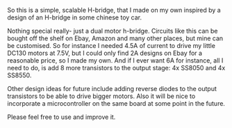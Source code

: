 So this is a simple, scalable H-bridge, that I made on my own inspired by a design of an H-bridge in some chinese toy car.

Nothing special really- just a dual motor h-bridge. Circuits like this can be bought off the shelf on Ebay, Amazon and many other places, but mine can be customised. 
So for instance I needed 4.5A of current to drive my little DC130 motors at 7.5V, but I could only find 2A designs on Ebay for a reasonable price, so I made my own. And if I ever want 6A for instance, all I need to do, is add 8 more transistors to the output stage: 4x SS8050 and 4x SS8550.

Other design ideas for future include adding reverse diodes to the output transistors to be able to drive bigger motors.
Also it will be nice to incorporate a microcontroller on the same board at some point in the future.

Please feel free to use and improve it.
